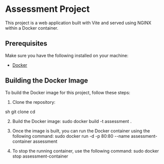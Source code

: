 # Assessment Project

This project is a web application built with Vite and served using NGINX within a Docker container.

## Prerequisites

Make sure you have the following installed on your machine:

- [Docker](https://docs.docker.com/get-docker/)

## Building the Docker Image

To build the Docker image for this project, follow these steps:

1. Clone the repository:

  sh
  git clone <repository-url>
  cd <repository-directory>

2. Build the Docker image:
  sudo docker build -t assessment .

3. Once the image is built, you can run the Docker container using the following command:
  sudo docker run -d -p 80:80 --name assessment-container assessment

4. To stop the running container, use the following command:
  sudo docker stop assessment-container

